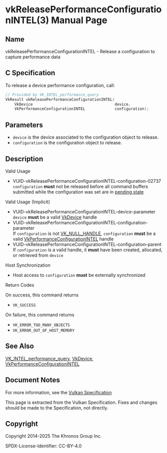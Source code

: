 # vkReleasePerformanceConfigurationINTEL(3) Manual Page

## Name

vkReleasePerformanceConfigurationINTEL - Release a configuration to capture performance data



## [](#_c_specification)C Specification

To release a device performance configuration, call:

```c++
// Provided by VK_INTEL_performance_query
VkResult vkReleasePerformanceConfigurationINTEL(
    VkDevice                                    device,
    VkPerformanceConfigurationINTEL             configuration);
```

## [](#_parameters)Parameters

- `device` is the device associated to the configuration object to release.
- `configuration` is the configuration object to release.

## [](#_description)Description

Valid Usage

- [](#VUID-vkReleasePerformanceConfigurationINTEL-configuration-02737)VUID-vkReleasePerformanceConfigurationINTEL-configuration-02737  
  `configuration` **must** not be released before all command buffers submitted while the configuration was set are in [pending state](https://registry.khronos.org/vulkan/specs/latest/html/vkspec.html#commandbuffers-lifecycle)

Valid Usage (Implicit)

- [](#VUID-vkReleasePerformanceConfigurationINTEL-device-parameter)VUID-vkReleasePerformanceConfigurationINTEL-device-parameter  
  `device` **must** be a valid [VkDevice](https://registry.khronos.org/vulkan/specs/latest/man/html/VkDevice.html) handle
- [](#VUID-vkReleasePerformanceConfigurationINTEL-configuration-parameter)VUID-vkReleasePerformanceConfigurationINTEL-configuration-parameter  
  If `configuration` is not [VK\_NULL\_HANDLE](https://registry.khronos.org/vulkan/specs/latest/man/html/VK_NULL_HANDLE.html), `configuration` **must** be a valid [VkPerformanceConfigurationINTEL](https://registry.khronos.org/vulkan/specs/latest/man/html/VkPerformanceConfigurationINTEL.html) handle
- [](#VUID-vkReleasePerformanceConfigurationINTEL-configuration-parent)VUID-vkReleasePerformanceConfigurationINTEL-configuration-parent  
  If `configuration` is a valid handle, it **must** have been created, allocated, or retrieved from `device`

Host Synchronization

- Host access to `configuration` **must** be externally synchronized

Return Codes

On success, this command returns

- `VK_SUCCESS`

On failure, this command returns

- `VK_ERROR_TOO_MANY_OBJECTS`
- `VK_ERROR_OUT_OF_HOST_MEMORY`

## [](#_see_also)See Also

[VK\_INTEL\_performance\_query](https://registry.khronos.org/vulkan/specs/latest/man/html/VK_INTEL_performance_query.html), [VkDevice](https://registry.khronos.org/vulkan/specs/latest/man/html/VkDevice.html), [VkPerformanceConfigurationINTEL](https://registry.khronos.org/vulkan/specs/latest/man/html/VkPerformanceConfigurationINTEL.html)

## [](#_document_notes)Document Notes

For more information, see the [Vulkan Specification](https://registry.khronos.org/vulkan/specs/latest/html/vkspec.html#vkReleasePerformanceConfigurationINTEL)

This page is extracted from the Vulkan Specification. Fixes and changes should be made to the Specification, not directly.

## [](#_copyright)Copyright

Copyright 2014-2025 The Khronos Group Inc.

SPDX-License-Identifier: CC-BY-4.0